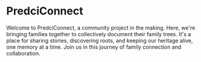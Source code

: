 # PredciConnect
Welcome to PredciConnect, a community project in the making. Here, we're bringing families together to collectively document their family trees. It's a place for sharing stories, discovering roots, and keeping our heritage alive, one memory at a time. Join us in this journey of family connection and collaboration.

